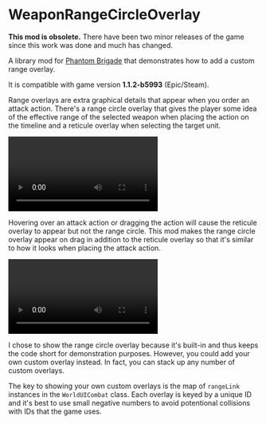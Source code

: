 # WeaponRangeCircleOverlay

**This mod is obsolete.** There have been two minor releases of the game since this work was done and much has changed.

A library mod for [Phantom Brigade](https://braceyourselfgames.com/phantom-brigade/) that demonstrates how to add a custom range overlay.

It is compatible with game version **1.1.2-b5993** (Epic/Steam).

Range overlays are extra graphical details that appear when you order an attack action. There's a range circle overlay that gives the player some idea of the effective range of the selected weapon when placing the action on the timeline and a reticule overlay when selecting the target unit.

<video controls src="https://github.com/echkode/PhantomBrigadeMod_WeaponRangeCircleOverlay/assets/48565771/454e4f71-6157-49e9-99cb-10007ae0bf62">
  <p>Range circle and reticule overlays when placing an attack action.</p>
</video>

Hovering over an attack action or dragging the action will cause the reticule overlay to appear but not the range circle. This mod makes the range circle overlay appear on drag in addition to the reticule overlay so that it's similar to how it looks when placing the attack action.

<video controls src="https://github.com/echkode/PhantomBrigadeMod_WeaponRangeCircleOverlay/assets/48565771/df95cdc5-bb06-42c6-8577-e527f6aa43c5">
  <p>Range circle and reticule overlays when dragging an attack action with this mod enabled.</p>
</video>

I chose to show the range circle overlay because it's built-in and thus keeps the code short for demonstration purposes. However, you could add your own custom overlay instead. In fact, you can stack up any number of custom overlays.

The key to showing your own custom overlays is the map of `rangeLink` instances in the `WorldUICombat` class. Each overlay is keyed by a unique ID and it's best to use small negative numbers to avoid potentional collisions with IDs that the game uses.
